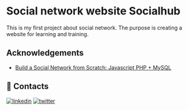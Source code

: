 # Social network website Socialhub

This is my first project about social network. The purpose is creating a website for learning and training.

## Acknowledgements

- [Build a Social Network from Scratch: Javascript PHP + MySQL](https://www.udemy.com/course/make-a-social-media-website/)

## 🔗 Contacts

[![linkedin](https://img.shields.io/badge/linkedin-0A66C2?style=for-the-badge&logo=linkedin&logoColor=white)](https://www.linkedin.com/in/hoang-loc-b27352194/)
[![twitter](https://img.shields.io/badge/twitter-1DA1F2?style=for-the-badge&logo=twitter&logoColor=white)](https://twitter.com/hoang__loc)
